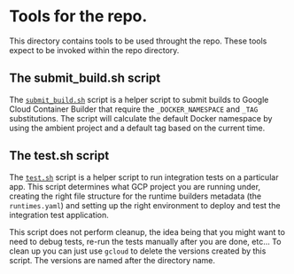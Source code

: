 # Tools for the repo.
This directory contains tools to be used throught the repo. These tools expect to be invoked within the repo directory.

## The submit_build.sh script
The [`submit_build.sh`](./submit_build.sh) script is a helper script to submit builds to Google Cloud Container Builder that require the `_DOCKER_NAMESPACE` and `_TAG` substitutions. The script will calculate the default Docker namespace by using the ambient project and a default tag based on the current time.

## The test.sh script
The [`test.sh`](./test.sh) script is a helper script to run integration tests on a particular app. This script determines what GCP project you are running under, creating the right file structure for the runtime builders metadata (the `runtimes.yaml`) and setting up the right environment to deploy and test the integration test application.

This script does not perform cleanup, the idea being that you might want to need to debug tests, re-run the tests manually after you are done, etc... To clean up you can just use `gcloud` to delete the versions created by this script. The versions are named after the directory name.
